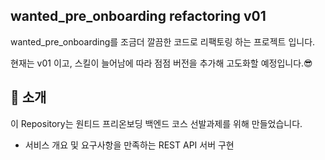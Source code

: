 <h2>wanted_pre_onboarding refactoring v01</h2>
<p>wanted_pre_onboarding를 조금더 깔끔한 코드로
리팩토링 하는 프로젝트 입니다.</p>
<p>현재는 v01 이고, 스킬이 늘어남에 따라 점점 버전을 추가해 고도화할 예정입니다.😎</p>

<h2>🎀 소개</h2>
<p>이 Repository는 원티드 프리온보딩 백엔드 코스 선발과제를 위해 만들었습니다.</p>
<ul>
  <li>서비스 개요 및 요구사항을 만족하는 REST API 서버 구현</li>
</ul>

